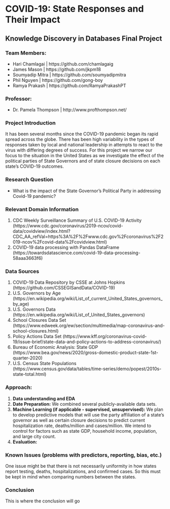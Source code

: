 # COVID-19: State Responses and Their Impact
## Knowledge Discovery in Databases Final Project
 
<h3>Team Members:</h3> 
<ul>
<li>Hari Chamlagai | https://github.com/chamlagaig</li>
<li>James Mason | https://github.com/jkpm18</li>
<li>Soumyadip Mitra | https://github.com/soumyadipmitra</li>
<li>Phil Nguyen | https://github.com/gong-boy</li>
<li>Ramya Prakash | https://github.com/RamyaPrakashPT</li>
</ul>

<h3>Professor:</h3>
<ul>
<li>Dr. Pamela Thompson | http://www.profthompson.net/ </li>
</ul>

<h3>Project Introduction</h3>
	It has been several months since the COVID-19 pandemic began its rapid spread across the globe. There has been high variability in the types of responses taken by local and national leadership in attempts to react to the virus with differing degrees of success. For this project we narrow our focus to the situation in the United States as we investigate the effect of the political parties of State Governors and of state closure decisions on each state’s COVID-19 outcomes. 


<h3>Research Question</h3>
<ul><li>What is the impact of the State Governor’s Political Party in addressing Covid-19 pandemic?</li></ul>


<h3>Relevant Domain Information</h3>
<ol>
<li>CDC Weekly Surveillance Summary of U.S. COVID-19 Activity (https://www.cdc.gov/coronavirus/2019-ncov/covid-data/covidview/index.html?CDC_AA_refVal=https%3A%2F%2Fwww.cdc.gov%2Fcoronavirus%2F2019-ncov%2Fcovid-data%2Fcovidview.html)</li>
<li>COVID-19 data processing with Pandas DataFrame (https://towardsdatascience.com/covid-19-data-processing-58aaa3663f6)</li>
</ol>

<h3>Data Sources</h3>
<ol>
<li>COVID-19 Data Repository by CSSE at Johns Hopkins (https://github.com/CSSEGISandData/COVID-19)</li>
<li>U.S. Governors by Age (https://en.wikipedia.org/wiki/List_of_current_United_States_governors_by_age)</li>
<li>U.S. Governors Data (https://en.wikipedia.org/wiki/List_of_United_States_governors)</li>
<li>School Closures Data Set (https://www.edweek.org/ew/section/multimedia/map-coronavirus-and-school-closures.html)</li>
<li>Policy Actions Data Set (https://www.kff.org/coronavirus-covid-19/issue-brief/state-data-and-policy-actions-to-address-coronavirus/)</li>
<li> Bureau of Economic Analysis: State GDP (https://www.bea.gov/news/2020/gross-domestic-product-state-1st-quarter-2020)</li>	
<li>U.S. Census State Populations (https://www.census.gov/data/tables/time-series/demo/popest/2010s-state-total.html)</li>	
</ol>


<h3>Approach:</h3>
<ol>
<li><b>Data understanding and EDA</b></li>
<li><b>Date Preparation:</b>
We combined several publicly-available data sets.</li>  
<li><b>Machine Learning (if applicable - supervised, unsupervised):</b>
We plan to develop predictive models that will use the party affiliation of a state’s governor as well as certain closure decisions to predict current hospitalization rate, deaths/million and cases/million. We intend to control for factors such as state GDP, household income, population, and large city count.</li>
<li><b>Evaluation:</b></li>  	  	
</ol>

<h3>Known Issues (problems with predictors, reporting, bias, etc.)</h3>
<p>One issue might be that there is not necessarily uniformity in how states report testing, deaths, hospitalizations, and confirmed cases. So this must be kept in mind when comparing numbers between the states.</p>
 
<h3>Conclusion</h3>
<p>This is where the conclusion will go</p>
